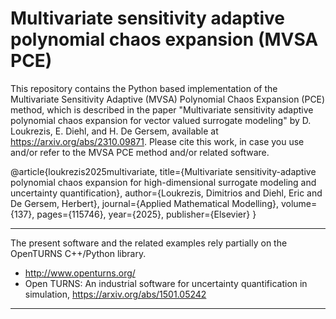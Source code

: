 # Multivariate sensitivity adaptive polynomial chaos expansion (MVSA PCE)

This repository contains the Python based implementation of the Multivariate Sensitivity Adaptive (MVSA) Polynomial Chaos Expansion (PCE) method, which is described in the paper "Multivariate sensitivity adaptive polynomial chaos expansion for vector valued surrogate modeling" by D. Loukrezis, E. Diehl, and H. De Gersem, available at https://arxiv.org/abs/2310.09871. Please cite this work, in case you use and/or refer to the MVSA PCE method and/or related software.

@article{loukrezis2025multivariate,
  title={Multivariate sensitivity-adaptive polynomial chaos expansion for high-dimensional surrogate modeling and uncertainty quantification},
  author={Loukrezis, Dimitrios and Diehl, Eric and De Gersem, Herbert},
  journal={Applied Mathematical Modelling},
  volume={137},
  pages={115746},
  year={2025},
  publisher={Elsevier}
}

---

The present software and the related examples rely partially on the OpenTURNS 
C++/Python library.
- http://www.openturns.org/ 
- Open TURNS: An industrial software for uncertainty quantification in 
simulation, https://arxiv.org/abs/1501.05242 

---
